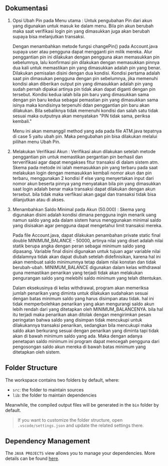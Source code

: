 ## Dokumentasi

1. Opsi Ubah Pin pada Menu utama :
   Untuk pengubahan Pin dari akun yang digunakan untuk masuk ke dalam menu. Bila pin akun berubah maka saat verifikasi login pin yang dimasukkan juga akan berubah supaya bisa melanjutkan transaksi.

   Dengan menambahkan metode fungsi changePin() pada Account.java supaya user atau pengguna dapat mengganti pin milik mereka. Alur penggantian pin ini dilakukan dengan pengguna akan memasukkan pin sebelumnya, lalu konfirmasi pin dilakukan dengan memasukkan pinnya dua kali untuk memastikan pin yang dimasukkan adalah pin yang benar. Dilakukan pemisalan disini dengan dua kondisi. Kondisi pertama adalah saat pin dimasukan pengguna dengan pin sebelumnya, jika memenuhi kondisi akan diberikan output pin yang dimasukkan adalah pin yang sudah pernah dipakai artinya pin tidak akan dapat diganti dengan pin tersebut. Kondisi kedua ialah bila pin baru yang dimasukkan sama dengan pin baru kedua sebagai pemastian pin yang dimasukkan sama isinya maka kondisinya terpenuhi ddan penggantian pin baru akan dilakukan. Bila sebaliknya tidak memenuhi kondisi dan salah satu tidak sesuai maka outputnya akan menyatakan "PIN tidak sama, periksa kembali."

   Menu ini akan memanggil method yang ada pada file ATM.java tepatnya di case 5 yaitu ubah pin. Maka pengubahan pin bisa dilakukan melalui pilihan menu Ubah Pin.

2. Melakukan Verifikasi Akun :
   Verifikasi akun dilakukan setelah metode penggantian pin untuk memastikan pergantian pin berhasil dan terverifikasi agar dapat mengakses fitur transaksi di dalam sistem atm. Skema pada metode ini ialah memasukkan pin yang terbaru pada saat melakukan login dengan memasukkan kembali nomor akun dan pin terbaru, menggunakan 2 kondisi if else yang menyertakan input dari nomor akun beserta pinnya yang menyatakan bila pin yang dimasukkan saat login adalah benar maka transaksi dapat dilakukan dengan akun tersebut. bila tidak maka verfikasi akan gagal dan transaksi tidak bisa dilanjutkan atau di akses.

3. Menambahkan Saldo Minimal pada Akun (50.000) :
   Skema yang digunakan disini adalah kondisi dimana pengguna ingin menarik uang namun saldo yang ada dalam sistem harus menggunakan minimal saldo yang disisakan agar pengguna dapat mengetahui limit transaksi mereka.
   
   Pada file Account.java, dapat dilakukan penambahan private static final double MINIMUM_BALANCE - 50000, artinya nilai yang diset adalah nilai statik berupa angka dengan peran sebagai minimum saldo yang dipasang. Variable final disini digunakan untuk tujuan agar variable nilai didalamnya tidak akan dapat diubah setelah didefinisikan, karena hal ini akan membuat saldo minimumnya tetap dalam nilai konstan dan tidak berubah-ubah. MINIMUM_BALANCE digunakan dalam kelas withdrawal guna memastikan penarikan yang terjadi tidak akan melakukan pengurangan saldo yang melebihi saldo minimum yang telah ditentukan.

   Dalam eksekusinya di kelas withdrawal, program akan memeriksa jumlah penarikan yang diminta untuk dilakukan sudahakan sesuai dengan batas minimum saldo yang harus disimpan atau tidak. hal ini tidak memperbolehkan penarikan yang akan mengurangi saldo akun lebih rendah dari yang ditetapkan oleh MINIMUM_BALANCENYA. bila hal itu terjadi maka penarikan akan ditolak dengan mengirimkan pesan peringatan bahwa saldo yang disimpan tidak mencukupi untuk dilakukannya transaksi penarikan, sedangkan bila mencukupi maka saldo akan berkurang sesuai dengan penarikan yang diminta tapi tidak akan di bawah minimum saldo yang ada. Maka dengan adanya penetapan saldo minimum ini program dapat mencegah pengguna dari pengosongan saldo akun mereka di bawah batas minimum yang ditetapkan oleh sistem.
   

## Folder Structure

The workspace contains two folders by default, where:

- `src`: the folder to maintain sources
- `lib`: the folder to maintain dependencies

Meanwhile, the compiled output files will be generated in the `bin` folder by default.

> If you want to customize the folder structure, open `.vscode/settings.json` and update the related settings there.

## Dependency Management

The `JAVA PROJECTS` view allows you to manage your dependencies. More details can be found [here](https://github.com/microsoft/vscode-java-dependency#manage-dependencies).
